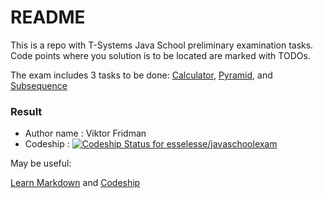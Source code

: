 # README #

This is a repo with T-Systems Java School preliminary examination tasks.
Code points where you solution is to be located are marked with TODOs.

The exam includes 3 tasks to be done: [Calculator](/tasks/Calculator.md), [Pyramid](/tasks/Pyramid.md), and 
[Subsequence](/tasks/Subsequence.md)

### Result ###

* Author name : Viktor Fridman
* Codeship : [![Codeship Status for esselesse/javaschoolexam](https://app.codeship.com/projects/d5485bd0-5cb1-0138-2d7e-1aad78f090f0/status?branch=master)](https://app.codeship.com/projects/392062)

May be useful:

[Learn Markdown](https://bitbucket.org/tutorials/markdowndemo) and 
[Codeship](https://codeship.com)
